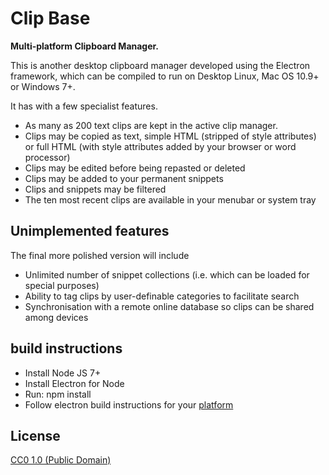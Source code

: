 # Clip Base

**Multi-platform Clipboard Manager.**

This is another desktop clipboard manager developed using the Electron framework, which can be compiled to run on Desktop Linux, Mac OS 10.9+ or Windows 7+. 

It has with a few specialist features.

* As many as 200 text clips are kept in the active clip manager. 
* Clips may be copied as text, simple HTML (stripped of style attributes) or full HTML (with style attributes added by your browser or word processor)
* Clips may be edited before being repasted or deleted
* Clips may be added to your permanent snippets
* Clips and snippets may be filtered
* The ten most recent clips are available in your menubar or system tray

## Unimplemented features

The final more polished version will include
* Unlimited number of snippet collections (i.e. which can be loaded for special purposes)
* Ability to tag clips by user-definable categories to facilitate search
* Synchronisation with a remote online database so clips can be shared among devices

## build instructions

* Install Node JS 7+
* Install Electron for Node
* Run: npm install
* Follow electron build instructions for your [platform](https://electron.atom.io/docs/development/build-instructions-linux/)

## License

[CC0 1.0 (Public Domain)](LICENSE.md)
